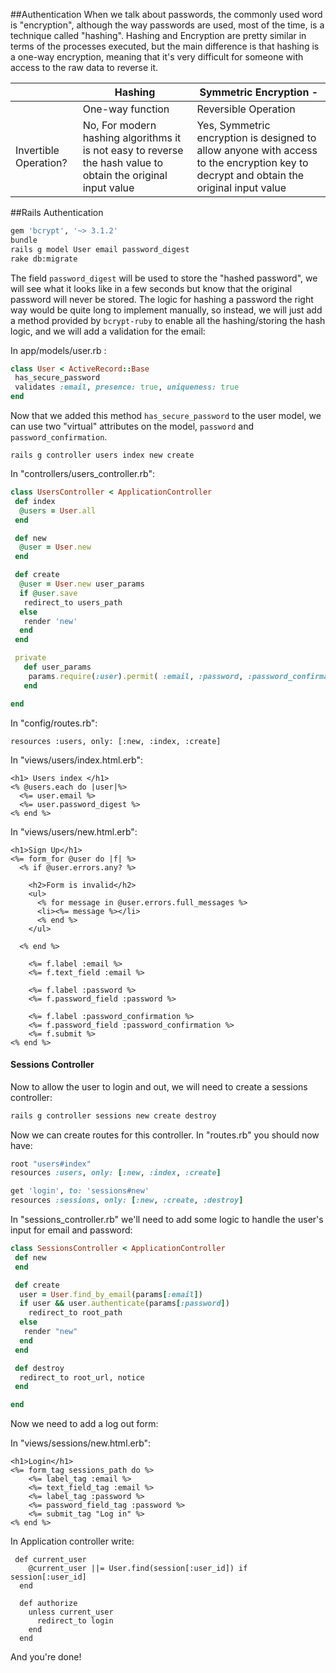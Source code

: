 ##Authentication
When we talk about passwords, the commonly used word is "encryption", although the way passwords are used, most of the time, is a technique called "hashing". Hashing and Encryption are pretty similar in terms of the processes executed, but the main difference is that hashing is a one-way encryption, meaning that it's very difficult for someone with access to the raw data to reverse it.  


|     | Hashing |   Symmetric Encryption -|  
|-----|---------|-----------------------|
|     |One-way function | Reversible Operation |
|Invertible Operation? |    No, For modern hashing algorithms it is not easy to reverse the hash value to obtain the original input value | Yes, Symmetric encryption is designed to allow anyone with access to the encryption key to decrypt and obtain the original input value |

##Rails Authentication
```bash
gem 'bcrypt', '~> 3.1.2'
bundle
rails g model User email password_digest
rake db:migrate
```
The field `password_digest` will be used to store the "hashed password", we will see what it looks like in a few seconds but know that the original password will never be stored.  The logic for hashing a password the right way would be quite long to implement manually, so instead, we will just add a method provided by `bcrypt-ruby` to enable all the hashing/storing the hash logic, and we will add a validation for the email:

In app/models/user.rb :

```ruby
class User < ActiveRecord::Base
 has_secure_password
 validates :email, presence: true, uniqueness: true
end
```
Now that we added this method `has_secure_password` to the user model, we can use two "virtual" attributes on the model, `password` and `password_confirmation`.


```
rails g controller users index new create
```

In "controllers/users_controller.rb":  

```ruby
class UsersController < ApplicationController
 def index
  @users = User.all
 end

 def new
  @user = User.new
 end

 def create
  @user = User.new user_params
  if @user.save
   redirect_to users_path
  else
   render 'new'
  end
 end

 private
   def user_params
    params.require(:user).permit( :email, :password, :password_confirmation)
   end

end
```
In "config/routes.rb":  

```
resources :users, only: [:new, :index, :create]
```

In "views/users/index.html.erb":

```erb
<h1> Users index </h1>
<% @users.each do |user|%>
  <%= user.email %>
  <%= user.password_digest %>
<% end %>
```

In "views/users/new.html.erb":

```
<h1>Sign Up</h1>
<%= form_for @user do |f| %>
  <% if @user.errors.any? %>

    <h2>Form is invalid</h2>
    <ul>
      <% for message in @user.errors.full_messages %>
      <li><%= message %></li>
      <% end %>
    </ul>

  <% end %>

    <%= f.label :email %>
    <%= f.text_field :email %>

    <%= f.label :password %>
    <%= f.password_field :password %>

    <%= f.label :password_confirmation %>
    <%= f.password_field :password_confirmation %>
    <%= f.submit %>
<% end %>
```

#### Sessions Controller

Now to allow the user to login and out, we will need to create a sessions controller:

```bash
rails g controller sessions new create destroy
```

Now we can create routes for this controller.  In "routes.rb" you should now have:

```ruby
root "users#index"
resources :users, only: [:new, :index, :create]

get 'login', to: 'sessions#new'
resources :sessions, only: [:new, :create, :destroy]
```

In "sessions_controller.rb" we'll need to add some logic to handle the user's input for email and password:  

```ruby
class SessionsController < ApplicationController
 def new
 end

 def create
  user = User.find_by_email(params[:email])
  if user && user.authenticate(params[:password])
    redirect_to root_path
  else
   render "new"
  end
 end

 def destroy
  redirect_to root_url, notice
 end

end
```
Now we need to add a log out form:

In "views/sessions/new.html.erb":

```erb
<h1>Login</h1>
<%= form_tag sessions_path do %>
    <%= label_tag :email %>
    <%= text_field_tag :email %>
    <%= label_tag :password %>
    <%= password_field_tag :password %>
    <%= submit_tag "Log in" %>
<% end %>
```
In Application controller write:
```
 def current_user
    @current_user ||= User.find(session[:user_id]) if session[:user_id]
  end

  def authorize
    unless current_user
      redirect_to login
    end
  end
```

And you're done!
